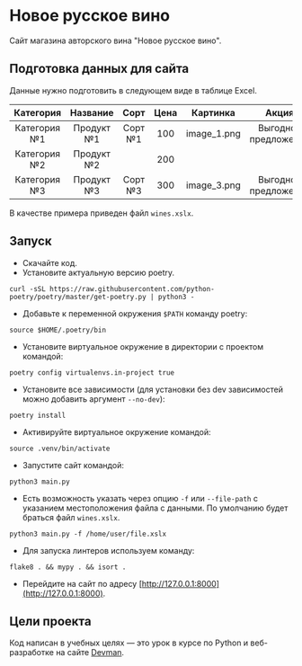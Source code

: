 # Новое русское вино

Сайт магазина авторского вина "Новое русское вино".

## Подготовка данных для сайта

Данные нужно подготовить в следующем виде в таблице Excel.

|   Категория   |  Название   |   Сорт   | Цена  |  Картинка   | Акция                |
|:-------------:|:-----------:|:--------:|:-----:|:-----------:|:--------------------:|
| Категория №1  | Продукт №1  | Сорт №1  |  100  | image_1.png | Выгодное предложение |
| Категория №2  | Продукт №2  |          |  200  |             |                      |
| Категория №3  | Продукт №3  | Сорт №3  |  300  | image_3.png | Выгодное предложение |

В качестве примера приведен файл `wines.xslx`.
## Запуск

- Скачайте код.
- Установите актуальную версию poetry.
```
curl -sSL https://raw.githubusercontent.com/python-poetry/poetry/master/get-poetry.py | python3 -
```
- Добавьте к переменной окружения `$PATH` команду poetry:
```
source $HOME/.poetry/bin
```
- Установите виртуальное окружение в директории с проектом командой:
```
poetry config virtualenvs.in-project true
```
- Установите все зависимости (для установки без dev зависимостей можно добавить аргумент `--no-dev`):
```
poetry install
```
- Активируйте виртуальное окружение командой: 
```
source .venv/bin/activate
```
- Запустите сайт командой:
```
python3 main.py
```
- Есть возможность указать через опцию `-f` или `--file-path` c указанием местоположения файла с данными.
По умолчанию будет браться файл `wines.xslx`.
```
python3 main.py -f /home/user/file.xslx
```
- Для запуска линтеров используем команду:
```
flake8 . && mypy . && isort .
```
- Перейдите на сайт по адресу [http://127.0.0.1:8000](http://127.0.0.1:8000).


## Цели проекта

Код написан в учебных целях — это урок в курсе по Python и веб-разработке на сайте [Devman](https://dvmn.org).

